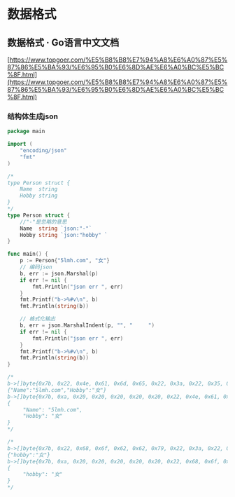 # 数据格式

## 数据格式 · Go语言中文文档

[https://www.topgoer.com/%E5%B8%B8%E7%94%A8%E6%A0%87%E5%87%86%E5%BA%93/%E6%95%B0%E6%8D%AE%E6%A0%BC%E5%BC%8F.html](https://www.topgoer.com/%E5%B8%B8%E7%94%A8%E6%A0%87%E5%87%86%E5%BA%93/%E6%95%B0%E6%8D%AE%E6%A0%BC%E5%BC%8F.html)

### 结构体生成json

```go
package main

import (
	"encoding/json"
	"fmt"
)

/*
type Person struct {
	Name  string
	Hobby string
}
*/
type Person struct {
	//"-"是忽略的意思
	Name  string `json:"-"`
	Hobby string `json:"hobby" `
}

func main() {
	p := Person{"5lmh.com", "女"}
	// 编码json
	b, err := json.Marshal(p)
	if err != nil {
		fmt.Println("json err ", err)
	}
	fmt.Printf("b->%#v\n", b)
	fmt.Println(string(b))

	// 格式化输出
	b, err = json.MarshalIndent(p, "", "     ")
	if err != nil {
		fmt.Println("json err ", err)
	}
	fmt.Printf("b->%#v\n", b)
	fmt.Println(string(b))
}

/*
b->[]byte{0x7b, 0x22, 0x4e, 0x61, 0x6d, 0x65, 0x22, 0x3a, 0x22, 0x35, 0x6c, 0x6d, 0x68, 0x2e, 0x63, 0x6f, 0x6d, 0x22, 0x2c, 0x22, 0x48, 0x6f, 0x62, 0x62, 0x79, 0x22, 0x3a, 0x22, 0xe5, 0xa5, 0xb3, 0x22, 0x7d}
{"Name":"5lmh.com","Hobby":"女"}
b->[]byte{0x7b, 0xa, 0x20, 0x20, 0x20, 0x20, 0x20, 0x22, 0x4e, 0x61, 0x6d, 0x65, 0x22, 0x3a, 0x20, 0x22, 0x35, 0x6c, 0x6d, 0x68, 0x2e, 0x63, 0x6f, 0x6d, 0x22, 0x2c, 0xa, 0x20, 0x20, 0x20, 0x20, 0x20, 0x22, 0x48, 0x6f, 0x62, 0x62, 0x79, 0x22, 0x3a, 0x20, 0x22, 0xe5, 0xa5, 0xb3, 0x22, 0xa, 0x7d}
{
     "Name": "5lmh.com",
     "Hobby": "女"
}
*/

/*
b->[]byte{0x7b, 0x22, 0x68, 0x6f, 0x62, 0x62, 0x79, 0x22, 0x3a, 0x22, 0xe5, 0xa5, 0xb3, 0x22, 0x7d}
{"hobby":"女"}
b->[]byte{0x7b, 0xa, 0x20, 0x20, 0x20, 0x20, 0x20, 0x22, 0x68, 0x6f, 0x62, 0x62, 0x79, 0x22, 0x3a, 0x20, 0x22, 0xe5, 0xa5, 0xb3, 0x22, 0xa, 0x7d}
{
     "hobby": "女"
}
*/

```




